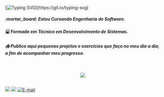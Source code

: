 [![Typing SVG](https://readme-typing-svg.demolab.com?font=Fira+Code&size=28&color=831BFFFF&center=true&vCenter=true&&width=900&lines=Olá,+seja+bem+vindo(a)+ao+meu+perfil+do+GitHub!;Eu+me+chamo+Frank+Novitch!)](https://git.io/typing-svg)


<h5>:mortar_board:  Estou Cursando Engenharia de Software.</h5>
<h5>💻  Formado em Técnico em Desenvolvimento de Sistemas.</h5>
<h5>📥  Publico aqui pequenos projetos e exercícios que faço no meu dia a dia, a fim de acompanhar meu progresso.</h5>
<br>
<p align="center">
  <a href="https://skillicons.dev">
    <img src="https://skillicons.dev/icons?i=html,css,tailwind,js,ts,figma,git" />
  </a>
</p>

##

<div> 
  <a href="https://www.instagram.com/franknvth/" target="_blank"><img src="https://img.shields.io/badge/-Instagram-%23E4405F?style=for-the-badge&logo=instagram&logoColor=white" target="_blank"></a>  
  <a href="https://www.linkedin.com/in/franknovitch/" target="_blank"><img src="https://img.shields.io/badge/-LinkedIn-%230077B5?style=for-the-badge&logo=linkedin&logoColor=white" target="_blank"></a>
  <a href="mailto:franknovitch@gmail.com"><img title="E-mail" src="https://img.shields.io/badge/-Gmail-%23333?style=for-the-badge&logo=gmail&logoColor=white &logoColor=white" target="_blank"/></a>
 
</div>


  
